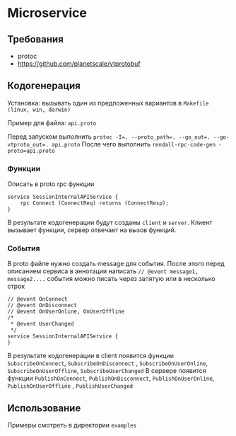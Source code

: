 # Microservice

## Требования

* protoc
* https://github.com/planetscale/vtprotobuf

## Кодогенерация

Установка: вызывать один из предложенных вариантов в `Makefile (linux, win, darwin)`

Пример для файла: `api.proto`

Перед запуском выполнить
```protoc -I=. --proto_path=. --go_out=. --go-vtproto_out=. api.proto```
После чего выполнить
```rendall-rpc-code-gen -proto=api.proto```

### Функции

Описать в proto rpc функции

```
service SessionInternalAPIService {
	rpc Connect (ConnectReq) returns (ConnectResp);
}
```

В результате кодогенерации будут созданы `client` и `server`. Клиент вызывает функции, сервер отвечает на вызов функций.

### События

В proto файле нужно создать message для события. После этого перед описанием сервиса в аннотации
написать `// @event message1, message2....`
события можно писать через запятую или в несколько строк

```
// @event OnConnect
// @event OnDisconnect
// @event OnUserOnline, OnUserOffline
/*
 * @event UserChanged
 */
service SessionInternalAPIService {
}
```

В результате кодогенерации в client появится функции `SubscribeOnConnect`, `SubscribeOnDisconnect`
, `SubscribeOnUserOnline`, `SubscribeOnUserOffline`, `SubscribeUserChanged`
В сервере появится функции `PublishOnConnect`, `PublishOnDisconnect`, `PublishOnUserOnline`, `PublishOnUserOffline`
, `PublishUserChanged`

## Использование

Примеры смотреть в директории `examples`